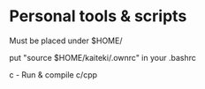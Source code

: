# Personal tools & scripts

Must be placed under $HOME/

put "source $HOME/kaiteki/.ownrc" in your .bashrc


c - Run & compile c/cpp

